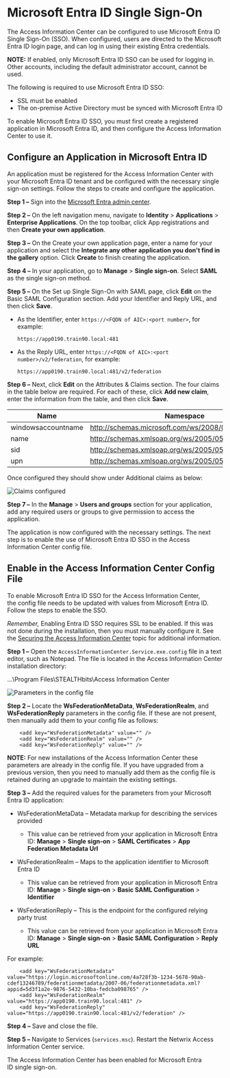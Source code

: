 # Microsoft Entra ID Single Sign-On

The Access Information Center can be configured to use Microsoft Entra ID Single Sign-On (SSO). When
configured, users are directed to the Microsoft Entra ID login page, and can log in using their
existing Entra credentials.

**NOTE:** If enabled, only Microsoft Entra ID SSO can be used for logging in. Other accounts,
including the default administrator account, cannot be used.

The following is required to use Microsoft Entra ID SSO:

- SSL must be enabled
- The on-premise Active Directory must be synced with Microsoft Entra ID

To enable Microsoft Entra ID SSO, you must first create a registered application in Microsoft Entra
ID, and then configure the Access Information Center to use it.

## Configure an Application in Microsoft Entra ID

An application must be registered for the Access Information Center with your Microsoft Entra ID
tenant and be configured with the necessary single sign-on settings. Follow the steps to create and
configure the application.

**Step 1 –** Sign into the [Microsoft Entra admin center](https://entra.microsoft.com/).

**Step 2 –** On the left navigation menu, navigate to **Identity** > **Applications** > **Enterprise
Applications**. On the top toolbar, click App registrations and then **Create your own
application**.

**Step 3 –** On the Create your own application page, enter a name for your application and select
the **Integrate any other application you don't find in the gallery** option. Click **Create** to
finish creating the application.

**Step 4 –** In your application, go to **Manage** > **Single sign-on**. Select **SAML** as the
single sign-on method.

**Step 5 –** On the Set up Single Sign-On with SAML page, click **Edit** on the Basic SAML
Configuration section. Add your Identifier and Reply URL, and then click **Save**.

- As the Identifier, enter `https://<FQDN of AIC>:<port number>`, for example:

  ```
  https://app0190.train90.local:481
  ```

- As the Reply URL, enter `https://<FQDN of AIC>:<port number>/v2/federation`, for example:

  ```
  https://app0190.train90.local:481/v2/federation
  ```

**Step 6 –** Next, click **Edit** on the Attributes & Claims section. The four claims in the table
below are required. For each of these, click **Add new claim**, enter the information from the
table, and then click **Save**.

| Name               | Namespace                                               | Source attribute                  |
| ------------------ | ------------------------------------------------------- | --------------------------------- |
| windowsaccountname | http://schemas.microsoft.com/ws/2008/06/identity/claims | user.onpremisessamaccountname     |
| name               | http://schemas.xmlsoap.org/ws/2005/05/identity/claims   | user.displayname                  |
| sid                | http://schemas.xmlsoap.org/ws/2005/05/identity/claims   | user.onpremisessecurityidentifier |
| upn                | http://schemas.xmlsoap.org/ws/2005/05/identity/claims   | user.onpremisesuserprincipalname  |

Once configured they should show under Additional claims as below:

![Claims configured](/img/product_docs/accessanalyzer/11.6/accessanalyzer/install/application/reports/entraidssoclaims.webp)

**Step 7 –** In the **Manage** > **Users and groups** section for your application, add any required
users or groups to give permission to access the application.

The application is now configured with the necessary settings. The next step is to enable the use of
Microsoft Entra ID SSO in the Access Information Center config file.

## Enable in the Access Information Center Config File

To enable Microsoft Entra ID SSO for the Access Information Center, the config file needs to be
updated with values from Microsoft Entra ID. Follow the steps to enable the SSO.

_Remember,_ Enabling Entra ID SSO requires SSL to be enabled. If this was not done during the
installation, then you must manually configure it. See the
[Securing the Access Information Center](/docs/accessinformationcenter/11.6/installation/secure.md)
topic for additional information.

**Step 1 –** Open the `AccessInformationCenter.Service.exe.config` file in a text editor, such as
Notepad. The file is located in the Access Information Center installation directory:

…\Program Files\STEALTHbits\Access Information Center

![Parameters in the config file](/img/versioned_docs/accessinformationcenter_11.6/access/informationcenter/admin/additionalconfig/configfileentrasso.webp)

**Step 2 –** Locate the **WsFederationMetaData**, **WsFederationRealm**, and **WsFederationReply**
parameters in the config file. If these are not present, then manually add them to your config file
as follows:

```
    <add key="WsFederationMetadata" value="" />
    <add key="WsFederationRealm" value="" />
    <add key="WsFederationReply" value="" />
```

**NOTE:** For new installations of the Access Information Center these parameters are already in the
config file. If you have upgraded from a previous version, then you need to manually add them as the
config file is retained during an upgrade to maintain the existing settings.

**Step 3 –** Add the required values for the parameters from your Microsoft Entra ID application:

- WsFederationMetaData – Metadata markup for describing the services provided

  - This value can be retrieved from your application in Microsoft Entra ID: **Manage** > **Single
    sign-on** > **SAML Certificates** > **App Federation Metadata Url**

- WsFederationRealm – Maps to the application identifier to Microsoft Entra ID

  - This value can be retrieved from your application in Microsoft Entra ID: **Manage** > **Single
    sign-on** > **Basic SAML Configuration** > **Identifier**

- WsFederationReply – This is the endpoint for the configured relying party trust

  - This value can be retrieved from your application in Microsoft Entra ID: **Manage** > **Single
    sign-on** > **Basic SAML Configuration** > **Reply URL**

For example:

```
    <add key="WsFederationMetadata" value="https://login.microsoftonline.com/4a728f3b-1234-5678-90ab-cdef13246789/federationmetadata/2007-06/federationmetadata.xml?appid=5d3f1a2e-9876-5432-10ba-fedcba098765" />
    <add key="WsFederationRealm" value="https://app0190.train90.local:481" />
    <add key="WsFederationReply" value="https://app0190.train90.local:481/v2/federation" />
```

**Step 4 –** Save and close the file.

**Step 5 –** Navigate to Services (`services.msc`). Restart the Netwrix Access Information Center
service.

The Access Information Center has been enabled for Microsoft Entra ID single sign-on.
